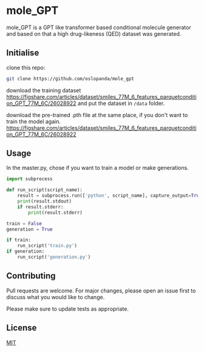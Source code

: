 # mole_GPT

mole_GPT is a GPT like transformer based conditional molecule generator and based on that a high drug-likeness (QED) dataset was generated.

## Initialise

clone this repo:

```bash
git clone https://github.com/oslopanda/mole_gpt
```
download the training dataset
https://figshare.com/articles/dataset/smiles_77M_6_features_parquetcondition_GPT_77M_6C/26028922 and put the dataset in `/data` folder.

download the pre-trained .pth file at the same place, if you don't want to train the model again.
https://figshare.com/articles/dataset/smiles_77M_6_features_parquetcondition_GPT_77M_6C/26028922

## Usage
In the master.py, chose if you want to train a model or make generations.
```python
import subprocess

def run_script(script_name):
    result = subprocess.run(['python', script_name], capture_output=True, text=True)
    print(result.stdout)
    if result.stderr:
        print(result.stderr)

train = False
generation = True

if train:
    run_script('train.py')
if generation:
    run_script('generation.py')
```

## Contributing

Pull requests are welcome. For major changes, please open an issue first
to discuss what you would like to change.

Please make sure to update tests as appropriate.

## License

[MIT](https://choosealicense.com/licenses/mit/)